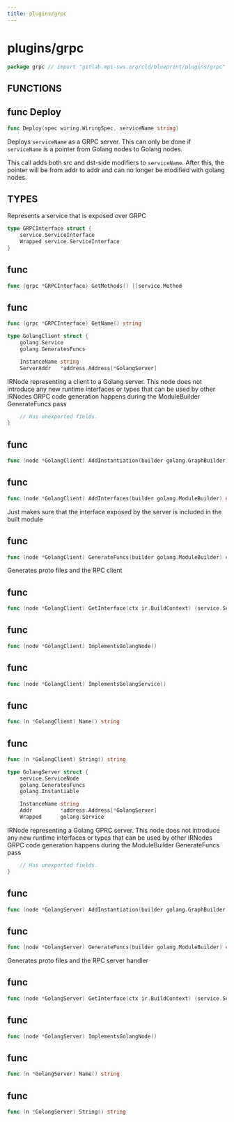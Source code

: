 ```yaml
---
title: plugins/grpc
---
```

# plugins/grpc
```go
package grpc // import "gitlab.mpi-sws.org/cld/blueprint/plugins/grpc"
```

## FUNCTIONS

## func Deploy
```go
func Deploy(spec wiring.WiringSpec, serviceName string)
```
Deploys `serviceName` as a GRPC server. This can only be done if
`serviceName` is a pointer from Golang nodes to Golang nodes.

This call adds both src and dst-side modifiers to `serviceName`. After this,
the pointer will be from addr to addr and can no longer be modified with
golang nodes.


## TYPES

Represents a service that is exposed over GRPC
```go
type GRPCInterface struct {
	service.ServiceInterface
	Wrapped service.ServiceInterface
}
```
## func 
```go
func (grpc *GRPCInterface) GetMethods() []service.Method
```

## func 
```go
func (grpc *GRPCInterface) GetName() string
```

```go
type GolangClient struct {
	golang.Service
	golang.GeneratesFuncs
```
```go
	InstanceName string
	ServerAddr   *address.Address[*GolangServer]
```
IRNode representing a client to a Golang server. This node does not
introduce any new runtime interfaces or types that can be used by other
IRNodes GRPC code generation happens during the ModuleBuilder GenerateFuncs
pass
```go
	// Has unexported fields.
}
```
## func 
```go
func (node *GolangClient) AddInstantiation(builder golang.GraphBuilder) error
```

## func 
```go
func (node *GolangClient) AddInterfaces(builder golang.ModuleBuilder) error
```
Just makes sure that the interface exposed by the server is included in the
built module

## func 
```go
func (node *GolangClient) GenerateFuncs(builder golang.ModuleBuilder) error
```
Generates proto files and the RPC client

## func 
```go
func (node *GolangClient) GetInterface(ctx ir.BuildContext) (service.ServiceInterface, error)
```

## func 
```go
func (node *GolangClient) ImplementsGolangNode()
```

## func 
```go
func (node *GolangClient) ImplementsGolangService()
```

## func 
```go
func (n *GolangClient) Name() string
```

## func 
```go
func (n *GolangClient) String() string
```

```go
type GolangServer struct {
	service.ServiceNode
	golang.GeneratesFuncs
	golang.Instantiable
```
```go
	InstanceName string
	Addr         *address.Address[*GolangServer]
	Wrapped      golang.Service
```
IRNode representing a Golang GPRC server. This node does not introduce any
new runtime interfaces or types that can be used by other IRNodes GRPC code
generation happens during the ModuleBuilder GenerateFuncs pass
```go
	// Has unexported fields.
}
```
## func 
```go
func (node *GolangServer) AddInstantiation(builder golang.GraphBuilder) error
```

## func 
```go
func (node *GolangServer) GenerateFuncs(builder golang.ModuleBuilder) error
```
Generates proto files and the RPC server handler

## func 
```go
func (node *GolangServer) GetInterface(ctx ir.BuildContext) (service.ServiceInterface, error)
```

## func 
```go
func (node *GolangServer) ImplementsGolangNode()
```

## func 
```go
func (n *GolangServer) Name() string
```

## func 
```go
func (n *GolangServer) String() string
```


